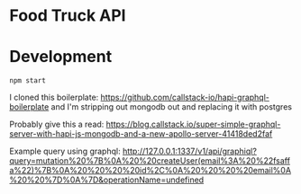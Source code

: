 Food Truck API
========================

# Development
`npm start`


I cloned this boilerplate:
https://github.com/callstack-io/hapi-graphql-boilerplate
and I'm stripping out mongodb out and replacing it with postgres

Probably give this a read: https://blog.callstack.io/super-simple-graphql-server-with-hapi-js-mongodb-and-a-new-apollo-server-41418ded2faf

Example query using graphql:
http://127.0.0.1:1337/v1/api/graphiql?query=mutation%20%7B%0A%20%20createUser(email%3A%20%22fsaffa%22)%7B%0A%20%20%20%20id%2C%0A%20%20%20%20email%0A%20%20%7D%0A%7D&operationName=undefined
